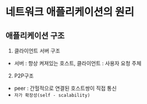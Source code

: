 # 네트워크 애플리케이션의 원리
## 애플리케이션 구조
1. 클라이언트 서버 구조
- 서버 : 항상 켜져있는 호스트, 클라이언트 : 사용자 요청 주체

2. P2P구조
- peer : 간헐적으로 연결된 호스트쌍이 직접 통신
- `자가 확장성(self - scalability)`







